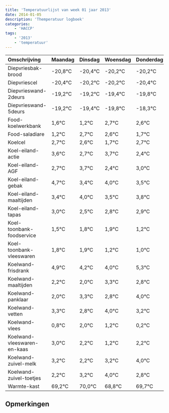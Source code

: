 ```yaml
---
title: 'Temperatuurlijst van week 01 jaar 2013'
date: 2014-01-05
description: 'Themperatuur logboek'
categories:
    - 'HACCP'
tags:
    - '2013'
    - 'temperatuur'
---
```

|Omschrijving|Maandag|Dinsdag|Woensdag|Donderdag|Vrijdag|Zaterdag|Zondag|
|:---|:---|:---|:---|:---|:---|:---|:---|
|Diepvriesbak-brood|-20,8°C|-20,4°C|-20,2°C|-20,2°C|-20,4°C|-20,8°C|-19,3°C|
|Diepvriescel|-20,4°C|-20,2°C|-20,2°C|-20,4°C|-20,8°C|-19,3°C|-19,4°C|
|Diepvrieswand-2deurs|-19,2°C|-19,2°C|-19,4°C|-19,8°C|-18,3°C|-18,4°C|-19,3°C|
|Diepvrieswand-5deurs|-19,2°C|-19,4°C|-19,8°C|-18,3°C|-18,4°C|-19,3°C|-18,3°C|
|Food-koelwerkbank|1,6°C|1,2°C|2,7°C|2,6°C|1,7°C|2,7°C|1,4°C|
|Food-saladiare|1,2°C|2,7°C|2,6°C|1,7°C|2,7°C|1,4°C|2,0°C|
|Koelcel|2,7°C|2,6°C|1,7°C|2,7°C|1,4°C|2,0°C|1,5°C|
|Koel-eiland-actie|3,6°C|2,7°C|3,7°C|2,4°C|3,0°C|2,5°C|2,8°C|
|Koel-eiland-AGF|2,7°C|3,7°C|2,4°C|3,0°C|2,5°C|2,8°C|2,9°C|
|Koel-eiland-gebak|4,7°C|3,4°C|4,0°C|3,5°C|3,8°C|3,9°C|3,2°C|
|Koel-eiland-maaltijden|3,4°C|4,0°C|3,5°C|3,8°C|3,9°C|3,2°C|3,0°C|
|Koel-eiland-tapas|3,0°C|2,5°C|2,8°C|2,9°C|2,2°C|2,0°C|3,3°C|
|Koel-toonbank-foodservice|1,5°C|1,8°C|1,9°C|1,2°C|1,0°C|2,3°C|1,8°C|
|Koel-toonbank-vleeswaren|1,8°C|1,9°C|1,2°C|1,0°C|2,3°C|1,8°C|3,0°C|
|Koelwand-frisdrank|4,9°C|4,2°C|4,0°C|5,3°C|4,8°C|6,0°C|5,2°C|
|Koelwand-maaltijden|2,2°C|2,0°C|3,3°C|2,8°C|4,0°C|3,2°C|2,2°C|
|Koelwand-panklaar|2,0°C|3,3°C|2,8°C|4,0°C|3,2°C|2,2°C|3,2°C|
|Koelwand-vetten|3,3°C|2,8°C|4,0°C|3,2°C|2,2°C|3,2°C|4,0°C|
|Koelwand-vlees|0,8°C|2,0°C|1,2°C|0,2°C|1,2°C|2,0°C|0,8°C|
|Koelwand-vleeswaren-en-kaas|3,0°C|2,2°C|1,2°C|2,2°C|3,0°C|1,8°C|2,7°C|
|Koelwand-zuivel-melk|3,2°C|2,2°C|3,2°C|4,0°C|2,8°C|3,7°C|2,0°C|
|Koelwand-zuivel-toetjes|2,2°C|3,2°C|4,0°C|2,8°C|3,7°C|2,0°C|2,8°C|
|Warmte-kast|69,2°C|70,0°C|68,8°C|69,7°C|68,0°C|68,8°C|68,9°C|

## Opmerkingen


